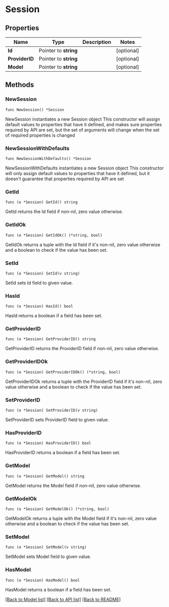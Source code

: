 # Session

## Properties

Name | Type | Description | Notes
------------ | ------------- | ------------- | -------------
**Id** | Pointer to **string** |  | [optional]
**ProviderID** | Pointer to **string** |  | [optional]
**Model** | Pointer to **string** |  | [optional]

## Methods

### NewSession

`func NewSession() *Session`

NewSession instantiates a new Session object
This constructor will assign default values to properties that have it defined,
and makes sure properties required by API are set, but the set of arguments
will change when the set of required properties is changed

### NewSessionWithDefaults

`func NewSessionWithDefaults() *Session`

NewSessionWithDefaults instantiates a new Session object
This constructor will only assign default values to properties that have it defined,
but it doesn't guarantee that properties required by API are set

### GetId

`func (o *Session) GetId() string`

GetId returns the Id field if non-nil, zero value otherwise.

### GetIdOk

`func (o *Session) GetIdOk() (*string, bool)`

GetIdOk returns a tuple with the Id field if it's non-nil, zero value otherwise
and a boolean to check if the value has been set.

### SetId

`func (o *Session) SetId(v string)`

SetId sets Id field to given value.

### HasId

`func (o *Session) HasId() bool`

HasId returns a boolean if a field has been set.

### GetProviderID

`func (o *Session) GetProviderID() string`

GetProviderID returns the ProviderID field if non-nil, zero value otherwise.

### GetProviderIDOk

`func (o *Session) GetProviderIDOk() (*string, bool)`

GetProviderIDOk returns a tuple with the ProviderID field if it's non-nil, zero value otherwise
and a boolean to check if the value has been set.

### SetProviderID

`func (o *Session) SetProviderID(v string)`

SetProviderID sets ProviderID field to given value.

### HasProviderID

`func (o *Session) HasProviderID() bool`

HasProviderID returns a boolean if a field has been set.

### GetModel

`func (o *Session) GetModel() string`

GetModel returns the Model field if non-nil, zero value otherwise.

### GetModelOk

`func (o *Session) GetModelOk() (*string, bool)`

GetModelOk returns a tuple with the Model field if it's non-nil, zero value otherwise
and a boolean to check if the value has been set.

### SetModel

`func (o *Session) SetModel(v string)`

SetModel sets Model field to given value.

### HasModel

`func (o *Session) HasModel() bool`

HasModel returns a boolean if a field has been set.


[[Back to Model list]](../README.md#documentation-for-models) [[Back to API list]](../README.md#documentation-for-api-endpoints) [[Back to README]](../README.md)
